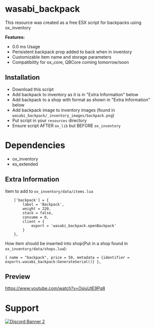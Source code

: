 # wasabi_backpack

This resource was created as a free ESX script for backpacks using ox_inventory

<b>Features:</b>
- 0.0 ms Usage
- Perisistent backpack prop added to back when in inventory
- Customizable item name and storage parameters
- Compatibility for ox_core, QBCore coming tomorrow/soon

## Installation

- Download this script
- Add backpack to inventory as it is in "Extra Information" below
- Add backpack to a shop with format as shown in "Extra Information" below
- Add backpack image to inventory images (found in `wasabi_backpack/_inventory_images/backpack.png`)
- Put script in your `resources` directory
- Ensure script AFTER `ox_lib` but BEFORE `ox_inventory`

# Dependencies
 - ox_inventory
 - es_extended

## Extra Information
Item to add to `ox_inventory/data/items.lua`
```
	['backpack'] = {
		label = 'Backpack',
		weight = 220,
		stack = false,
		consume = 0,
		client = {
			export = 'wasabi_backpack.openBackpack'
		}
	},
```

How item should be inserted into shop(Put in a shop found in `ox_inventory/data/shops.lua`):
```
{ name = "backpack", price = 50, metadata = {identifier = exports.wasabi_backpack:GenerateSerial()} },
```

## Preview
https://www.youtube.com/watch?v=OsjuUtE9Pg8

# Support
<a href='https://discord.gg/79zjvy4JMs'>![Discord Banner 2](https://discordapp.com/api/guilds/1025493337031049358/widget.png?style=banner2)</a>
